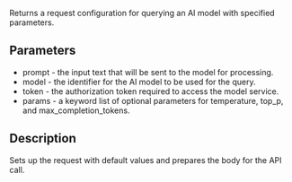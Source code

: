 Returns a request configuration for querying an AI model with specified parameters.

## Parameters

- prompt - the input text that will be sent to the model for processing.
- model - the identifier for the AI model to be used for the query.
- token - the authorization token required to access the model service.
- params - a keyword list of optional parameters for temperature, top_p, and max_completion_tokens.

## Description
Sets up the request with default values and prepares the body for the API call.